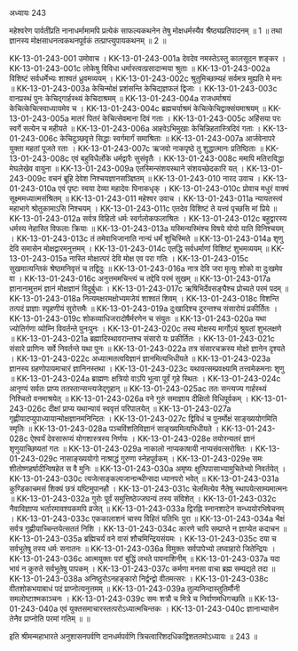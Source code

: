 अध्यायः 243
	
महेश्वरेण पार्वतींप्रति नानाधर्मामामपि प्रत्येकं साफल्यकथनेन तेषु मोक्षधर्मस्यैव श्रैष्ठ्यप्रतिपादनम् ॥ 1 ॥ तथा ज्ञानस्य मोक्षसाधनत्वकथनपूर्वकं तत्प्राप्त्युपायकथनम् ॥ 2 ॥

KK-13-01-243-001	उमोवाच ।
KK-13-01-243-001a	देवदेव नमस्तेऽस्तु कालसूदन शङ्कर ।
KK-13-01-243-001c	लोकेषु विविधा धर्मास्त्वत्प्रसादान्मया श्रुताः ॥
KK-13-01-243-002a	विशिष्टं सर्वधर्मेभ्यः शाश्वतं ध्रुवमव्ययम् ।
KK-13-01-243-002c	श्रुतुमिच्छाम्यहं सर्वमत्र मुह्यति मे मनः ॥
KK-13-01-243-003a	केचिन्मोक्षं प्रशंसन्ति केचिद्यज्ञफलं द्विजाः ।
KK-13-01-243-003c	वानप्रस्थं पुनः केचिद्गार्हस्थ्यं केचिदाश्रमम् ॥
KK-13-01-243-004a	राजधर्माश्रयं केचित्केचित्स्वाध्यायमेव च ।
KK-13-01-243-004c	ब्रह्मचर्याश्रमं केचित्केचिद्वाक्संयमाश्रयम् ॥
KK-13-01-243-005a	मातरं पितरं केचित्सेवमाना दिवं गताः ।
KK-13-01-243-005c	अहिंसया परः स्वर्गे सत्येन च महीयते ॥
KK-13-01-243-006a	आहवेऽभिमुखाः केचिन्निहतास्त्रिदिवं गताः ।
KK-13-01-243-006c	केचिदुञ्छवृत्ते सिद्धाः स्वर्गमार्गं समाश्रिताः ॥
KK-13-01-243-007a	आर्जवेनापरे युक्ता महतां पूजते रताः ।
KK-13-01-243-007c	ऋजवो नाकपृष्ठे तु शुद्धात्मानः प्रतिष्ठिताः ॥
KK-13-01-243-008c	एवं बहुविधैर्लोके धर्मद्वारैः सुसंवृतैः ।
KK-13-01-243-008c	ममापि मतिराविद्धा मेघलेखेव वायुना ॥
KK-13-01-243-009a	एतस्मिन्संशयस्थाने संशयच्छेदकारि यत् ।
KK-13-01-243-009c	वचनं ब्रूहि देवेश निश्चयज्ञानसञ्ज्ञितम् ॥
KK-13-01-243-010	नारद उवाच ।
KK-13-01-243-010a	एवं पृष्टः स्वया देव्या महादेवः पिनाकधृक् ।
KK-13-01-243-010c	प्रोवाच मधुरं वाक्यं सूक्ष्ममध्यात्मसंश्रितम् ॥
KK-13-01-243-011	महेश्वर उवाच ।
KK-13-01-243-011a	न्यायतस्त्वं महाभागे श्रोतुकामाऽसि निश्चयम् ।
KK-13-01-243-011c	एतदेव विशिष्टं ते यत्त्वं पृच्छसि मां प्रिये ॥
KK-13-01-243-012a	सर्वत्र विहितो धर्मः स्वर्गलोकफलाश्रितः ।
KK-13-01-243-012c	बहुद्वारस्य धर्मस्य नेहास्ति विफलाः क्रियाः ॥
KK-13-01-243-013a	यस्मिन्यस्मिंश्च विषये योयो याति विनिश्चयम् ।
KK-13-01-243-013c	तं तमेवाभिजानाति नान्यं धर्मं शुचिस्मिते ॥
KK-13-01-243-014a	शृणु देवि समासेन मोक्षद्वारमनुत्तमम् ।
KK-13-01-243-014c	एतद्धि सर्वधर्माणां विशिष्टं शुभमव्ययम् ॥
KK-13-01-243-015a	नास्ति मोक्षात्परं देवि मोक्ष एव परा गतिः ।
KK-13-01-243-015c	सुखमात्यन्तिकं श्रेष्ठमनिवृत्तं च तद्विदुः ॥
KK-13-01-243-016a	नात्र देवि जरा मृत्युः शोको वा दुःखमेव वा ।
KK-13-01-243-016c	अनुत्तममचिन्त्यं च तद्देवि परमं सुखम् ॥
KK-13-01-243-017a	ज्ञानानामुत्तमं ज्ञानं मोक्षज्ञानं विदुर्बुधाः ।
KK-13-01-243-017c	ऋषिभिर्देवसङ्घैश्च प्रोच्यते परमं पदम् ॥
KK-13-01-243-018a	नित्यमक्षरमक्षोभ्यमजेयं शाश्वतं शिवम् ।
KK-13-01-243-018c	विशन्ति तत्पदं प्राज्ञाः स्पृहणीयं सुरोत्तमैः ॥
KK-13-01-243-019a	दुःखादिश्च दुरन्तश्च संसारोयं प्रकीर्तितः ।
KK-13-01-243-019c	शोकव्याधिजरादोषैर्मरणेन च संयुतः ॥
KK-13-01-243-020a	यथा ज्योतिर्गणा व्योम्नि विवर्तन्ते पुनःपुनः ।
KK-13-01-243-020c	तस्य मोक्षस्य मार्गोऽयं श्रुयतां शुभलक्षणे ॥
KK-13-01-243-021a	ब्रह्मादिस्थावरान्तश्च संसारो यः प्रकीर्तितः ।
KK-13-01-243-021c	संसारे प्राणिनः सर्वे निवर्तन्ते यथा पुनः ॥
KK-13-01-243-022a	तत्र संसारचक्रस्य मोक्षो ज्ञानेन दृश्यते ।
KK-13-01-243-022c	अध्यात्मतत्वविज्ञानं ज्ञानमित्यभिधीयते ॥
KK-13-01-243-023a	ज्ञानस्य ग्रहणोपायमाचारं ज्ञानिनस्तथा ।
KK-13-01-243-023c	यथावत्सम्प्रवक्ष्यामि तत्त्वमेकमनाः शृणु ॥
KK-13-01-243-024a	ब्राह्मणः क्षत्रियो वाऽपि भूत्वा पूर्वं गृहे स्थितः ।
KK-13-01-243-024c	आनृण्यं सर्वतः प्राप्य ततस्तान्सन्त्यजेद्गृहान् ॥
KK-13-01-243-025ac	ततः सन्त्यज्य गार्हस्थ्यं निश्चितो वनमाश्रयेत् ॥
KK-13-01-243-026a	वने गुरुं समाज्ञाय दीक्षितो विधिपूर्वकम् ।
KK-13-01-243-026c	दीक्षां प्राप्य यथान्यायं स्ववृत्तं परिपालयेत् ॥
KK-13-01-243-027a	गृह्णीयादप्युपाध्यायान्मोक्षज्ञानमनिन्दितः ।
KK-13-01-243-027c	द्विविधं च पुनर्मोक्षं साङ्ख्ययोगमिति स्मृतिः ॥
KK-13-01-243-028a	पञ्चविंशतिविज्ञानं साङ्ख्यमित्यभिधीयते ।
KK-13-01-243-028c	ऐश्वर्यं देवसारूप्यं योगशास्त्रस्य निर्णयः ।
KK-13-01-243-028e	तयोरन्यतरं ज्ञानं शृणुयाच्छिष्यतां गतः ॥
KK-13-01-243-029a	नाकालो नाप्यकाषायी नाप्यसंवत्सरोषितः ।
KK-13-01-243-029c	नासाङ्ख्ययोगो नाश्राद्धं गुरुणा स्नेहपूर्वकम् ।
KK-13-01-243-029e	समः शीतोष्णहर्षादीन्विषहेत स वै मुनिः ॥
KK-13-01-243-030a	अमृष्यः क्षुत्पिपासाभ्यामुचितेभ्यो निवर्तयेत् ।
KK-13-01-243-030c	त्यजेत्सङ्कल्पजान्ग्रन्थीन्सदा ध्यानपरो भवेत् ॥
KK-13-01-243-031a	कुण्डिकाचमसं शिक्यं छत्रं यष्टिमुपानहौ ।
KK-13-01-243-031c	चेलमित्येव नैतेषु स्थापयेत्साम्यमात्मनः ॥
KK-13-01-243-032a	गुरोः पूर्वं समुत्तिष्ठेज्जघन्यं तस्य संविशेत् ।
KK-13-01-243-032c	नैवाविज्ञाप्य भर्तारमावश्यकमपि व्रजेत् ॥
KK-13-01-243-033a	द्विरह्नि स्नानशाटेन सन्ध्ययोरभिषेचनम् ।
KK-13-01-243-033c	एककालाशनं चास्य विहितं यतिभिः पुरा ॥
KK-13-01-243-034a	भैक्षं सर्वत्र गृह्णीयाच्चिन्तयेत्सततं निशि ।
KK-13-01-243-034c	कारणे चापि सम्प्राप्ते न ज्ञाप्येत कदाचन ॥
KK-13-01-243-035a	ब्रह्मिचर्यं वने वासं शौचमिन्द्रियसंयमः ।
KK-13-01-243-035c	दया च सर्वभूतेषु तस्य धर्मः सनातनः ॥
KK-13-01-243-036a	विमुक्तः सर्वपापेभ्यो लघ्वाहारो जितेन्द्रियः ।
KK-13-01-243-036c	आत्मयुक्तः परां बुद्धिं लभते पापनाशिनीम् ॥
KK-13-01-243-037a	यदा भावं न कुरुते सर्वभूतेषु पापकम् ।
KK-13-01-243-037c	कर्मणा मनसा वाचा ब्रह्म सम्पद्यते तदा ॥
KK-13-01-243-038a	अनिष्ठुरोऽनहङ्कारो निर्द्वन्द्वो वीतमत्सरः ।
KK-13-01-243-038c	वीतशोकभयाबाधं पदं प्राप्नोत्यनुत्तमम् ॥
KK-13-01-243-039a	तुल्यनिन्दास्तुतिर्मौनी समलोष्टाश्मकाञ्चनः ।
KK-13-01-243-039c	समः शत्रौ च मित्रे च निर्वाणमधिगच्छति ॥
KK-13-01-243-040a	एवं युक्तसमाचारस्तत्परोऽध्यात्मचिन्तकः ।
KK-13-01-243-040c	ज्ञानाभ्यासेन तेनैव प्राप्नोति परमां गतिम् ॥ ॥
	
इति श्रीमन्महाभारते अनुशासनपर्वणि दानधर्मपर्वणि त्रिचत्वारिंशदधिकद्विशततमोऽध्यायः ॥ 243 ॥


